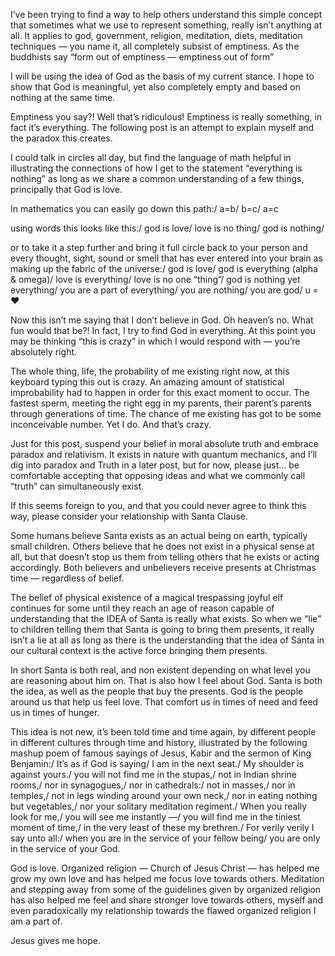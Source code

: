 I’ve been trying to find a way to help others understand this simple concept that sometimes what we use to represent something, really isn’t anything at all. It applies to god, government, religion, meditation, diets, meditation techniques — you name it, all completely subsist of emptiness. As the buddhists say “form out of emptiness — emptiness out of form”

I will be using the idea of God as the basis of my current stance. I hope to show that God is meaningful, yet also completely empty and based on nothing at the same time.

Emptiness you say?! Well that’s ridiculous!
Emptiness is really something, in fact it’s everything.
The following post is an attempt to explain myself and the paradox this creates.

I could talk in circles all day, but find the language of math helpful in illustrating the connections of how I get to the statement “everything is nothing” as long as we share a common understanding of a few things, principally that God is love.

In mathematics you can easily go down this path:/
a=b/
b=c/
a=c

using words this looks like this:/
god is love/
love is no thing/
god is nothing/

or to take it a step further and bring it full circle back to your person and every thought, sight, sound or smell that has ever entered into your brain as making up the fabric of the universe:/
god is love/
god is everything (alpha & omega)/
love is everything/
love is no one “thing”/
god is nothing yet everything/
you are a part of everything/
you are nothing/
you are god/
u = ♥

Now this isn’t me saying that I don’t believe in God. Oh heaven’s no.
What fun would that be?! In fact, I try to find God in everything.
At this point you may be thinking “this is crazy” in which I would respond with — you’re absolutely right.

The whole thing, life, the probability of me existing right now, at this keyboard typing this out is crazy. An amazing amount of statistical improbability had to happen in order for this exact moment to occur. The fastest sperm, meeting the right egg in my parents, their parent’s parents through generations of time. The chance of me existing has got to be some inconceivable number. Yet I do. And that’s crazy.

Just for this post, suspend your belief in moral absolute truth and embrace paradox and relativism. It exists in nature with quantum mechanics, and I’ll dig into paradox and Truth in a later post, but for now, please just… be comfortable accepting that opposing ideas and what we commonly call “truth” can simultaneously exist.

If this seems foreign to you, and that you could never agree to think this way, please consider your relationship with Santa Clause.

Some humans believe Santa exists as an actual being on earth, typically small children. Others believe that he does not exist in a physical sense at all, but that doesn’t stop us them from telling others that he exists or acting accordingly. Both believers and unbelievers receive presents at Christmas time — regardless of belief.

The belief of physical existence of a magical trespassing joyful elf continues for some until they reach an age of reason capable of understanding that the IDEA of Santa is really what exists. So when we “lie” to children telling them that Santa is going to bring them presents, it really isn’t a lie at all as long as there is the understanding that the idea of Santa in our cultural context is the active force bringing them presents.

In short Santa is both real, and non existent depending on what level you are reasoning about him on. That is also how I feel about God.
Santa is both the idea, as well as the people that buy the presents. God is the people around us that help us feel love. That comfort us in times of need and feed us in times of hunger.

This idea is not new, it’s been told time and time again, by different people in different cultures through time and history, illustrated by the following mashup poem of famous sayings of Jesus, Kabir and the sermon of King Benjamin:/
It’s as if God is saying/
I am in the next seat./
My shoulder is against yours./
you will not find me in the stupas,/
not in Indian shrine rooms,/
nor in synagogues,/
nor in cathedrals:/
not in masses,/
nor in temples,/
not in legs winding around your own neck,/
nor in eating nothing but vegetables,/
nor your solitary meditation regiment./
When you really look for me,/
you will see me instantly —/
you will find me in the tiniest moment of time,/
in the very least of these my brethren./
For verily verily I say unto all:/
when you are in the service of your fellow being/
you are only in the service of your God.

God is love.
Organized religion — Church of Jesus Christ — has helped me grow my own love and has helped me focus love towards others.
Meditation and stepping away from some of the guidelines given by organized religion has also helped me feel and share stronger love towards others, myself and even paradoxically my relationship towards the flawed organized religion I am a part of.

Jesus gives me hope.